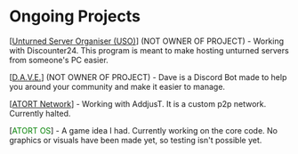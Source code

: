 # Ongoing Projects

[<span style="color:green">[Unturned Server Organiser (USO)](https://unturned-server-organiser.com/)</span>] (NOT OWNER OF PROJECT) - Working with Discounter24. This program is meant to make hosting unturned servers from someone's PC easier.

[<span style="color:green">[D.A.V.E.](http://esinko.net/Dave/Dave.html)</span>] (NOT OWNER OF PROJECT) - Dave is a Discord Bot made to help you around your community and make it easier to manage.

[<span style="color:yellow">[ATORT Network](http://github.com/persiafighter/ATORT-Network)</span>] - Working with AddjusT. It is a custom p2p network. Currently halted.

[<span style="color:green">ATORT OS</span>] - A game idea I had. Currently working on the core code. No graphics or visuals have been made yet, so testing isn't possible yet.
